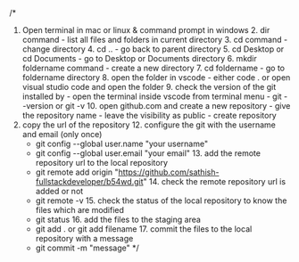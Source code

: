 /*

1. Open terminal in mac or linux & command prompt in windows
    2. dir command - list all files and folders in current directory
    3. cd command - change directory
    4. cd .. - go back to parent directory
    5. cd Desktop or cd Documents - go to Desktop or Documents directory
    6. mkdir foldername command - create a new directory
    7. cd foldername - go to foldername directory
    8. open the folder in vscode - either code . or open visual studio code and open the folder
    9. check the version of the git installed by 
        - open the terminal inside vscode from terminal menu
        - git --version or git -v
    10. open github.com and create a new repository
        - give the repository name
        - leave the visibility as public
        - create repository
 11. copy the url of the repository
    12. configure the git with the username and email (only once)
        - git config --global user.name "your username"
        - git config --global user.email "your email"
    13. add the remote repository url to the local repository
        - git remote add origin "https://github.com/sathish-fullstackdeveloper/b54wd.git"
    14. check the remote repository url is added or not
        - git remote -v
    15. check the status of the local repository to know the files which are modified
        - git status
    16. add the files to the staging area
        - git add . or git add filename
    17. commit the files to the local repository with a message
        - git commit -m "message"
*/